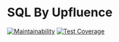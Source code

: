 # SQL By Upfluence
[![Maintainability](https://api.codeclimate.com/v1/badges/7f027366efebe6358f65/maintainability)](https://codeclimate.com/github/BillotP/sql/maintainability) [![Test Coverage](https://api.codeclimate.com/v1/badges/7f027366efebe6358f65/test_coverage)](https://codeclimate.com/github/BillotP/sql/test_coverage)
